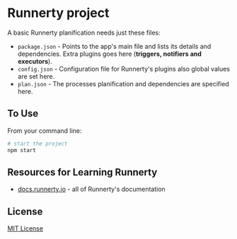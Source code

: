 # Runnerty project

A basic Runnerty planification needs just these files:

- `package.json` - Points to the app's main file and lists its details and dependencies. Extra plugins goes here (**triggers, notifiers and executors**).
- `config.json` - Configuration file for Runnerty's plugins also global values are set here.
- `plan.json` - The processes planification and dependencies are specified here.


## To Use

From your command line:

```bash
# start the project
npm start
```

## Resources for Learning Runnerty

- [docs.runnerty.io](https://docs.runnerty.io) - all of Runnerty's documentation

## License

[MIT License](LICENSE)
